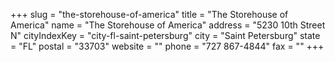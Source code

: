 +++
slug = "the-storehouse-of-america"
title = "The Storehouse of America"
name = "The Storehouse of America"
address = "5230 10th Street N"
cityIndexKey = "city-fl-saint-petersburg"
city = "Saint Petersburg"
state = "FL"
postal = "33703"
website = ""
phone = "727 867-4844"
fax = ""
+++
